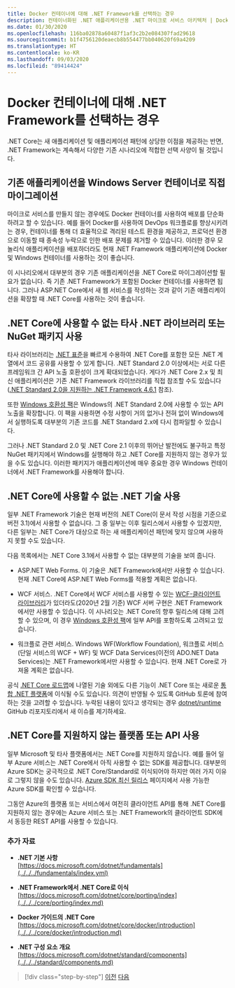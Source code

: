 ```yaml
---
title: Docker 컨테이너에 대해 .NET Framework를 선택하는 경우
description: 컨테이너화된 .NET 애플리케이션용 .NET 마이크로 서비스 아키텍처 | Docker 컨테이너에 대해 .NET Framework를 선택하는 경우
ms.date: 01/30/2020
ms.openlocfilehash: 116ba02878a60487f1af3c2b2e084307fad29618
ms.sourcegitcommit: b1f4756120deaecb8b554477bb040620f69a4209
ms.translationtype: HT
ms.contentlocale: ko-KR
ms.lasthandoff: 09/03/2020
ms.locfileid: "89414424"
---
```

# <a name="when-to-choose-net-framework-for-docker-containers"></a>Docker 컨테이너에 대해 .NET Framework를 선택하는 경우

.NET Core는 새 애플리케이션 및 애플리케이션 패턴에 상당한 이점을 제공하는 반면, .NET Framework는 계속해서 다양한 기존 시나리오에 적합한 선택 사양이 될 것입니다.

## <a name="migrating-existing-applications-directly-to-a-windows-server-container"></a>기존 애플리케이션을 Windows Server 컨테이너로 직접 마이그레이션

마이크로 서비스를 만들지 않는 경우에도 Docker 컨테이너를 사용하여 배포를 단순화하려고 할 수 있습니다. 예를 들어 Docker를 사용하여 DevOps 워크플로를 향상시키려는 경우, 컨테이너를 통해 더 효율적으로 격리된 테스트 환경을 제공하고, 프로덕션 환경으로 이동할 때 종속성 누락으로 인한 배포 문제를 제거할 수 있습니다. 이러한 경우 모놀리식 애플리케이션을 배포하더라도 현재 .NET Framework 애플리케이션에 Docker 및 Windows 컨테이너를 사용하는 것이 좋습니다.

이 시나리오에서 대부분의 경우 기존 애플리케이션을 .NET Core로 마이그레이션할 필요가 없습니다. 즉 기존 .NET Framework가 포함된 Docker 컨테이너를 사용하면 됩니다. 그러나 ASP.NET Core에서 새 웹 서비스를 작성하는 것과 같이 기존 애플리케이션을 확장할 때 .NET Core를 사용하는 것이 좋습니다.

## <a name="using-third-party-net-libraries-or-nuget-packages-not-available-for-net-core"></a>.NET Core에 사용할 수 없는 타사 .NET 라이브러리 또는 NuGet 패키지 사용

타사 라이브러리는 [.NET 표준](../../../standard/net-standard.md)을 빠르게 수용하여 .NET Core를 포함한 모든 .NET 계열에서 코드 공유를 사용할 수 있게 합니다. .NET Standard 2.0 이상에서는 서로 다른 프레임워크 간 API 노출 호환성이 크게 확대되었습니다. 게다가 .NET Core 2.x 및 최신 애플리케이션은 기존 .NET Framework 라이브러리를 직접 참조할 수도 있습니다([.NET Standard 2.0을 지원하는 .NET Framework 4.6.1](https://github.com/dotnet/standard/blob/master/docs/planning/netstandard-2.0/README.md#net-framework-461-supporting-net-standard-20) 참조).

또한 [Windows 호환성 팩](../../../core/porting/windows-compat-pack.md)은 Windows의 .NET Standard 2.0에 사용할 수 있는 API 노출을 확장합니다. 이 팩을 사용하면 수정 사항이 거의 없거나 전혀 없이 Windows에서 실행하도록 대부분의 기존 코드를 .NET Standard 2.x에 다시 컴파일할 수 있습니다.

그러나 .NET Standard 2.0 및 .NET Core 2.1 이후의 뛰어난 발전에도 불구하고 특정 NuGet 패키지에서 Windows를 실행해야 하고 .NET Core를 지원하지 않는 경우가 있을 수도 있습니다. 이러한 패키지가 애플리케이션에 매우 중요한 경우 Windows 컨테이너에서 .NET Framework를 사용해야 합니다.

## <a name="using-net-technologies-not-available-for-net-core"></a>.NET Core에 사용할 수 없는 .NET 기술 사용

일부 .NET Framework 기술은 현재 버전의 .NET Core(이 문서 작성 시점을 기준으로 버전 3.1)에서 사용할 수 없습니다. 그 중 일부는 이후 릴리스에서 사용할 수 있겠지만, 다른 일부는 .NET Core가 대상으로 하는 새 애플리케이션 패턴에 맞지 않으며 사용하지 못할 수도 있습니다.

다음 목록에서는 .NET Core 3.1에서 사용할 수 없는 대부분의 기술을 보여 줍니다.

- ASP.NET Web Forms. 이 기술은 .NET Framework에서만 사용할 수 있습니다. 현재 .NET Core에 ASP.NET Web Forms를 적용할 계획은 없습니다.

- WCF 서비스. .NET Core에서 WCF 서비스를 사용할 수 있는 [WCF-클라이언트 라이브러리](https://github.com/dotnet/wcf)가 있더라도(2020년 2월 기준) WCF 서버 구현은 .NET Framework에서만 사용할 수 있습니다. 이 시나리오는 .NET Core의 향후 릴리스에 대해 고려할 수 있으며, 이 경우 [Windows 호환성 팩](../../../core/porting/windows-compat-pack.md)에 일부 API를 포함하도록 고려되고 있습니다.

- 워크플로 관련 서비스. Windows WF(Workflow Foundation), 워크플로 서비스(단일 서비스의 WCF + WF) 및 WCF Data Services(이전의 ADO.NET Data Services)는 .NET Framework에서만 사용할 수 있습니다. 현재 .NET Core로 가져올 계획은 없습니다.

공식 [.NET Core 로드맵](https://github.com/dotnet/core/blob/master/roadmap.md)에 나열된 기술 외에도 다른 기능이 .NET Core 또는 새로운 [통합 .NET 플랫폼](https://devblogs.microsoft.com/dotnet/introducing-net-5/)에 이식될 수도 있습니다. 의견이 반영될 수 있도록 GitHub 토론에 참여하는 것을 고려할 수 있습니다. 누락된 내용이 있다고 생각되는 경우 [dotnet/runtime](https://github.com/dotnet/runtime/issues/new) GitHub 리포지토리에서 새 이슈를 제기하세요.

## <a name="using-a-platform-or-api-that-doesnt-support-net-core"></a>.NET Core를 지원하지 않는 플랫폼 또는 API 사용

일부 Microsoft 및 타사 플랫폼에서는 .NET Core를 지원하지 않습니다. 예를 들어 일부 Azure 서비스는 .NET Core에서 아직 사용할 수 없는 SDK를 제공합니다. 대부분의 Azure SDK는 궁극적으로 .NET Core/Standard로 이식되어야 하지만 여러 가지 이유로 그렇지 않을 수도 있습니다. [Azure SDK 최신 릴리스](https://azure.github.io/azure-sdk/releases/latest/index.html) 페이지에서 사용 가능한 Azure SDK를 확인할 수 있습니다.

그동안 Azure의 플랫폼 또는 서비스에서 여전히 클라이언트 API를 통해 .NET Core를 지원하지 않는 경우에는 Azure 서비스 또는 .NET Framework의 클라이언트 SDK에서 동등한 REST API를 사용할 수 있습니다.

### <a name="additional-resources"></a>추가 자료

- **.NET 기본 사항** \
  [https://docs.microsoft.com/dotnet/fundamentals](../../../fundamentals/index.yml)

- **.NET Framework에서 .NET Core로 이식** \
  [https://docs.microsoft.com/dotnet/core/porting/index](../../../core/porting/index.md)

- **Docker 가이드의 .NET Core** \
  [https://docs.microsoft.com/dotnet/core/docker/introduction](../../../core/docker/introduction.md)

- **.NET 구성 요소 개요** \
  [https://docs.microsoft.com/dotnet/standard/components](../../../standard/components.md)

>[!div class="step-by-step"]
>[이전](net-core-container-scenarios.md)
>[다음](container-framework-choice-factors.md)
